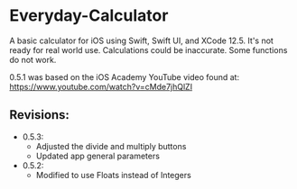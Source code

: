 # Everyday-Calculator
A basic calculator for iOS using Swift, Swift UI, and XCode 12.5.  It's not ready for real world use.  Calculations could be inaccurate.  Some functions do not work.
  
0.5.1 was based on the iOS Academy YouTube video found at:  
https://www.youtube.com/watch?v=cMde7jhQlZI
  
## Revisions:  
  
- 0.5.3:
    - Adjusted the divide and multiply buttons  
    - Updated app general parameters  
-  0.5.2:
    - Modified to use Floats instead of Integers  
